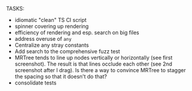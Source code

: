 TASKS:
- idiomatic "clean" TS CI script
- spinner covering up rendering
- efficiency of rendering and esp. search on big files
- address overuse of `any`
- Centralize any stray constants
- Add search to the comprehensive fuzz test
- MRTree tends to line up nodes vertically or horizontally (see first screenshot). The result is that lines occlude each other (see 2nd screenshot after I drag). Is there a way to convince MRTree to stagger the spacing so that it doesn't do that?
- consolidate tests

